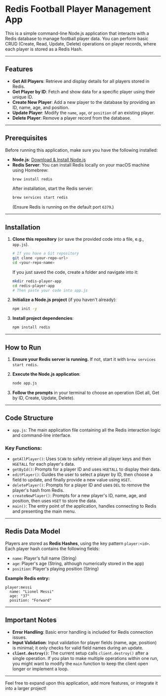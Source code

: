 # Redis Football Player Management App

This is a simple command-line Node.js application that interacts with a Redis database to manage football player data. You can perform basic CRUD (Create, Read, Update, Delete) operations on player records, where each player is stored as a Redis Hash.

---

## Features

* **Get All Players**: Retrieve and display details for all players stored in Redis.
* **Get Player by ID**: Fetch and show data for a specific player using their unique ID.
* **Create New Player**: Add a new player to the database by providing an ID, name, age, and position.
* **Update Player**: Modify the `name`, `age`, or `position` of an existing player.
* **Delete Player**: Remove a player record from the database.

---

## Prerequisites

Before running this application, make sure you have the following installed:

* **Node.js**: [Download & Install Node.js](https://nodejs.org/en/download/)
* **Redis Server**: You can install Redis locally on your macOS machine using Homebrew:
    ```bash
    brew install redis
    ```
    After installation, start the Redis server:
    ```bash
    brew services start redis
    ```
    (Ensure Redis is running on the default port `6379`.)

---

## Installation

1.  **Clone this repository** (or save the provided code into a file, e.g., `app.js`).
    ```bash
    # If you have a Git repository
    git clone <your-repo-url>
    cd <your-repo-name>
    ```
    If you just saved the code, create a folder and navigate into it:
    ```bash
    mkdir redis-player-app
    cd redis-player-app
    # Then paste your code into app.js
    ```

2.  **Initialize a Node.js project** (if you haven't already):
    ```bash
    npm init -y
    ```

3.  **Install project dependencies**:
    ```bash
    npm install redis
    ```

---

## How to Run

1.  **Ensure your Redis server is running.**
    If not, start it with `brew services start redis`.

2.  **Execute the Node.js application**:
    ```bash
    node app.js
    ```

3.  **Follow the prompts** in your terminal to choose an operation (Get all, Get by ID, Create, Update, Delete).

---

## Code Structure

* `app.js`: The main application file containing all the Redis interaction logic and command-line interface.

### Key Functions:

* `getAllPlayer()`: Uses `SCAN` to safely retrieve all player keys and then `HGETALL` for each player's data.
* `getById()`: Prompts for a player ID and uses `HGETALL` to display their data.
* `editPlayer()`: Guides the user to select a player by ID, then choose a field to update, and finally provide a new value using `HSET`.
* `deletePlayer()`: Prompts for a player ID and uses `DEL` to remove the player's hash from Redis.
* `createNewPlayer()`: Prompts for a new player's ID, name, age, and position, then uses `HSET` to store the data.
* `main()`: The entry point of the application, handles connecting to Redis and presenting the main menu.

---

## Redis Data Model

Players are stored as **Redis Hashes**, using the key pattern `player:<id>`.
Each player hash contains the following fields:

* `name`: Player's full name (String)
* `age`: Player's age (String, although numerically stored in the app)
* `position`: Player's playing position (String)

**Example Redis entry:**
```
player:messi
  name: "Lionel Messi"
  age: "37"
  position: "Forward"
```

---

## Important Notes

* **Error Handling**: Basic error handling is included for Redis connection issues.
* **Input Validation**: Input validation for player fields (name, age, position) is minimal; it only checks for valid field names during an update.
* **`client.destroy()`**: The current setup calls `client.destroy()` after a single operation. If you plan to make multiple operations within one run, you might want to modify the `main` function to keep the client open longer or implement a loop.

---

Feel free to expand upon this application, add more features, or integrate it into a larger project!